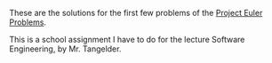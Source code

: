These are the solutions for the first few problems of the [Project Euler Problems](https://projecteuler.net/archives).

This is a school assignment I have to do for the lecture Software Engineering, by Mr. Tangelder.
